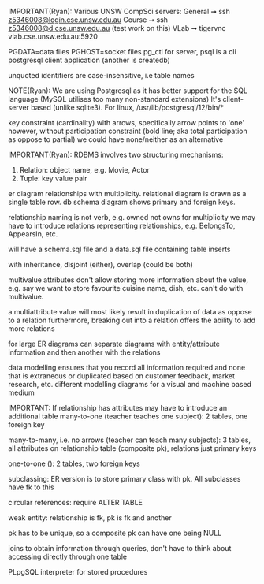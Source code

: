 IMPORTANT(Ryan): Various UNSW CompSci servers:
General ➞  ssh z5346008@login.cse.unsw.edu.au
Course ➞  ssh z5346008@d.cse.unsw.edu.au (test work on this)
VLab ➞  tigervnc vlab.cse.unsw.edu.au:5920 

PGDATA=data files
PGHOST=socket files
pg_ctl for server, psql is a cli postgresql client application (another is createdb)

unquoted identifiers are case-insensitive, i.e table names

NOTE(Ryan): We are using Postgresql as it has better support for the SQL language (MySQL utilises too many non-standard extensions)
It's client-server based (unlike sqlite3).
For linux, /usr/lib/postgresql/12/bin/*

key constraint (cardinality) with arrows, specifically arrow points to 'one'
however, without participation constraint (bold line; aka total participation as oppose to partial) we could have none/neither as an alternative

IMPORTANT(Ryan): RDBMS involves two structuring mechanisms:
 1. Relation: object name, e.g. Movie, Actor
 2. Tuple: key value pair

er diagram relationships with multiplicity. relational diagram is drawn as a single table row. 
db schema diagram shows primary and foreign keys. 

relationship naming is not verb, e.g. owned not owns
for multiplicity we may have to introduce relations representing relationships, e.g. BelongsTo, AppearsIn, etc.

will have a schema.sql file and a data.sql file containing table inserts

with inheritance, disjoint (either), overlap (could be both)

multivalue attributes don't allow storing more information about the value, 
e.g. say we want to store favourite cuisine name, dish, etc. can't do with multivalue.

a multiattribute value will most likely result in duplication of data as oppose to a relation
furthermore, breaking out into a relation offers the ability to add more relations

for large ER diagrams can separate diagrams with entity/attribute information and then another with the relations

data modelling ensures that you record all information required and none that is extraneous or duplicated based on customer feedback, market research, etc.
different modelling diagrams for a visual and machine based medium 

IMPORTANT: If relationship has attributes may have to introduce an additional table
many-to-one (teacher teaches one subject):
2 tables, one foreign key 

many-to-many, i.e. no arrows (teacher can teach many subjects):
3 tables, all attributes on relationship table (composite pk), relations just primary keys

one-to-one ():
2 tables, two foreign keys

subclassing:
ER version is to store primary class with pk. All subclasses have fk to this

circular references: require ALTER TABLE

weak entity:
relationship is fk, pk is fk and another

pk has to be unique, so a composite pk can have one being NULL 

joins to obtain information through queries, don't have to think about accessing directly through one table

PLpgSQL interpreter for stored procedures 
